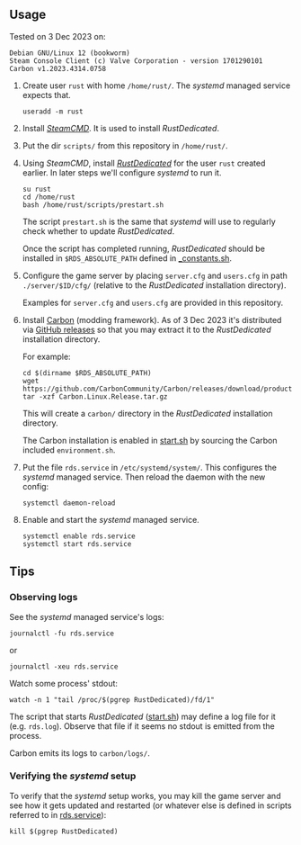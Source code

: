 ## Usage

Tested on 3 Dec 2023 on:

```
Debian GNU/Linux 12 (bookworm)
Steam Console Client (c) Valve Corporation - version 1701290101
Carbon v1.2023.4314.0758
```

1. Create user `rust` with home `/home/rust/`. The _systemd_ managed service
   expects that.

   ```
   useradd -m rust
   ```

2. Install [_SteamCMD_](https://developer.valvesoftware.com/wiki/SteamCMD).
   It is used to install _RustDedicated_.

3. Put the dir `scripts/` from this repository in `/home/rust/`.

4. Using _SteamCMD_, install [_RustDedicated_](https://developer.valvesoftware.com/wiki/Rust_Dedicated_Server#Installation)
   for the user `rust` created earlier. In later steps we'll configure _systemd_
   to run it.

   ```
   su rust
   cd /home/rust
   bash /home/rust/scripts/prestart.sh
   ```

   The script `prestart.sh` is the same that _systemd_ will use to regularly check whether to update _RustDedicated_.

   Once the script has completed running, _RustDedicated_ should be installed in `$RDS_ABSOLUTE_PATH` defined in [\_constants.sh](./scripts/_constants.sh).

5. Configure the game server by placing `server.cfg` and `users.cfg` in path
   `./server/$ID/cfg/` (relative to the _RustDedicated_ installation
   directory).

   Examples for `server.cfg` and `users.cfg` are provided in this repository.

6. Install [Carbon](https://carbonmod.gg/) (modding framework). As of 3 Dec 2023
   it's distributed via [GitHub releases](https://github.com/CarbonCommunity/Carbon/releases)
   so that you may extract it to the _RustDedicated_ installation directory.

   For example:

   ```
   cd $(dirname $RDS_ABSOLUTE_PATH)
   wget https://github.com/CarbonCommunity/Carbon/releases/download/production_build/Carbon.Linux.Release.tar.gz
   tar -xzf Carbon.Linux.Release.tar.gz
   ```

   This will create a `carbon/` directory in the _RustDedicated_ installation
   directory.

   The Carbon installation is enabled in [start.sh](./scripts/start.sh) by
   sourcing the Carbon included `environment.sh`.

7. Put the file `rds.service` in `/etc/systemd/system/`. This configures the
   _systemd_ managed service. Then reload the daemon with the new config:

   ```
   systemctl daemon-reload
   ```

8. Enable and start the _systemd_ managed service.

   ```
   systemctl enable rds.service
   systemctl start rds.service
   ```

## Tips

### Observing logs

See the _systemd_ managed service's logs:

```
journalctl -fu rds.service
```

or

```
journalctl -xeu rds.service
```

Watch some process' stdout:

```
watch -n 1 "tail /proc/$(pgrep RustDedicated)/fd/1"
```

The script that starts _RustDedicated_ ([start.sh](./scripts/start.sh)) may
define a log file for it (e.g. `rds.log`). Observe that file if it seems no
stdout is emitted from the process.

Carbon emits its logs to `carbon/logs/`.

### Verifying the _systemd_ setup

To verify that the _systemd_ setup works, you may kill the game server and see
how it gets updated and restarted (or whatever else is defined in scripts
referred to in [rds.service](./rds.service)):

```
kill $(pgrep RustDedicated)
```
